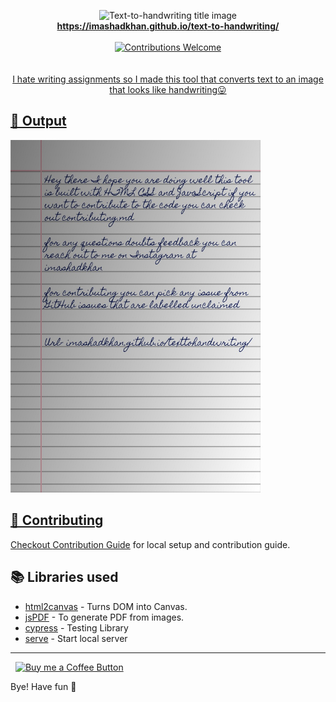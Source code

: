 <p align="center">
<img alt="Text-to-handwriting title image" src="https://res.cloudinary.com/dmyswpxuh/image/upload/v1629735838/text-to-handwriting-title_vnmewp.png" /> 
<br/><b><a href="https://imashadkhan.github.io/text-to-handwriting/">https://imashadkhan.github.io/text-to-handwriting/</a></b><br/><br/><a href="#contributing"><img alt="Contributions Welcome" src="https://img.shields.io/badge/contributions-welcome-brightgreen?style=for-the-badge&labelColor=black&logo=github"></a> <br/><a href="https://github.com/imashadkhan/text-to-handwriting/blob/master/LICENSE"><br/><br/> I hate writing assignments so I made this tool that converts text to an image that looks like handwriting😛

</p>



## 🌠 Output

<img width="400" alt="Sample image of output" src="sample.jpeg" />

## 🤗 Contributing

Checkout [Contribution Guide](CONTRIBUTING.md) for local setup and contribution guide.

## 📚 Libraries used

- [html2canvas](https://github.com/niklasvh/html2canvas) - Turns DOM into Canvas.
- [jsPDF](https://github.com/MrRio/jsPDF) - To generate PDF from images.
- [cypress](https://github.com/cypress-io/cypress) - Testing Library
- [serve](https://github.com/zeit/serve) - Start local server

---

 &nbsp; [<img alt="Buy me a Coffee Button" width=200 src="https://cdn.buymeacoffee.com/buttons/default-yellow.png">](https://www.buymeacoffee.com/imashadkhan)

Bye!
Have fun 🦄
